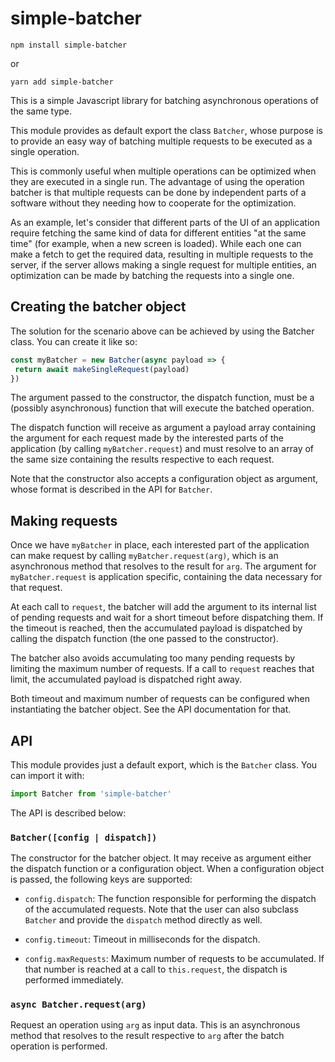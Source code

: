 simple-batcher
==============

```
npm install simple-batcher
```

or

```
yarn add simple-batcher
```

This is a simple Javascript library for batching asynchronous operations of
the same type.

This module provides as default export the class `Batcher`, whose purpose is
to provide an easy way of batching multiple requests to be executed as a
single operation.

This is commonly useful when multiple operations can be optimized when they
are executed in a single run. The advantage of using the operation batcher is
that multiple requests can be done by independent parts of a software without
they needing how to cooperate for the optimization.

As an example, let's consider that different parts of the UI of an application
require fetching the same kind of data for different entities "at the same
time" (for example, when a new screen is loaded). While each one can make a
fetch to get the required data, resulting in multiple requests to the server,
if the server allows making a single request for multiple entities, an
optimization can be made by batching the requests into a single one.


Creating the batcher object
---------------------------

The solution for the scenario above can be achieved by using the Batcher
class. You can create it like so:

```js
const myBatcher = new Batcher(async payload => {
 return await makeSingleRequest(payload)
})
```

The argument passed to the constructor, the dispatch function, must be a
(possibly asynchronous) function that will execute the batched operation.

The dispatch function will receive as argument a payload array containing the
argument for each request made by the interested parts of the application (by
calling `myBatcher.request`) and must resolve to an array of the same size
containing the results respective to each request.

Note that the constructor also accepts a configuration object as argument,
whose format is described in the API for `Batcher`.


Making requests
---------------

Once we have `myBatcher` in place, each interested part of the application can
make request by calling `myBatcher.request(arg)`, which is an asynchronous
method that resolves to the result for `arg`. The argument for
`myBatcher.request` is application specific, containing the data necessary for
that request.

At each call to `request`, the batcher will add the argument to its internal
list of pending requests and wait for a short timeout before dispatching them.
If the timeout is reached, then the accumulated payload is dispatched by
calling the dispatch function (the one passed to the constructor).

The batcher also avoids accumulating too many pending requests by limiting the
maximum number of requests. If a call to `request` reaches that limit, the
accumulated payload is dispatched right away.

Both timeout and maximum number of requests can be configured when
instantiating the batcher object. See the API documentation for that.


API
---

This module provides just a default export, which is the `Batcher` class. You
can import it with:

```js
import Batcher from 'simple-batcher'
```

The API is described below:

### `Batcher([config | dispatch])`

The constructor for the batcher object. It may receive as argument either the
dispatch function or a configuration object. When a configuration object is
passed, the following keys are supported:

- `config.dispatch`: The function responsible for performing the dispatch of
  the accumulated requests. Note that the user can also subclass `Batcher` and
  provide the `dispatch` method directly as well.

- `config.timeout`: Timeout in milliseconds for the dispatch.

- `config.maxRequests`: Maximum number of requests to be accumulated. If that
  number is reached at a call to `this.request`, the dispatch is performed
  immediately.


### `async Batcher.request(arg)`

Request an operation using `arg` as input data. This is an asynchronous method
that resolves to the result respective to `arg` after the batch operation is
performed.
